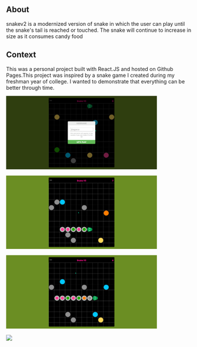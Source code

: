 ## About
snakev2 is a modernized version of snake in which the user can play until the snake's tail is reached or touched. The snake will continue to increase in size as it consumes candy food

## Context
This was a personal project built with React.JS and hosted on Github Pages.This project was inspired by a snake game I created during my freshman year of college. I wanted to demonstrate that everything can be better through time.

<img 
      src="/public/1nk.png" 
      height=200px 
   />


<img 
      src="/public/2nk.png" 
      height=200px 
   />


<img 
      src="/public/3nk.png" 
      height=200px 
   />


<img 
      src="/public/4nk.png" 
      height=200px 
   />
